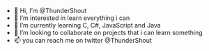 - 👋 Hi, I’m @ThunderShout
- 👀 I’m interested in learn everything i can
- 🌱 I’m currently learning C, C#, JavaScript and Java
- 💞️ I’m looking to collaborate on projects that i can learn something 
- 📫 you can reach me on twitter @ThunderShout

<!---
ThunderShout/ThunderShout is a ✨ special ✨ repository because its `README.md` (this file) appears on your GitHub profile.
You can click the Preview link to take a look at your changes.
--->
